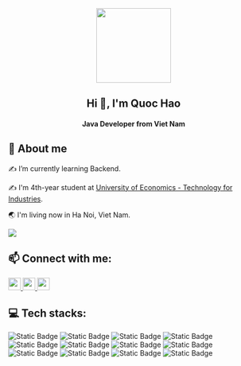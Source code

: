 <div align="center">
  <img height="150" src="https://media.giphy.com/media/M9gbBd9nbDrOTu1Mqx/giphy.gif"  />
</div>

<h2 align="center">Hi 👋, I'm Quoc Hao</h2>
<p align="center">
  <h4 align="center">Java Developer from Viet Nam</h4>
</p>

## 💫 About me

✍ I’m currently learning Backend.

✍ I'm 4th-year student at [University of Economics - Technology for Industries](https://uneti.edu.vn/).

🌏 I'm living now in Ha Noi, Viet Nam.


![](https://komarev.com/ghpvc/?username=qhaof26&style=flat-square)

## 📫 Connect with me:

<p align="">
    <a href="https://t.me/qhao269" alt="Telegram">
        <img src="https://img.shields.io/badge/Telegram-%2326A5E4?style=flat&logo=telegram&logoColor=white" height="25" alt=""/>
    </a>
    <a href="mailto:qhaofdev@gmail.com" alt="Email">
        <img src="https://img.shields.io/badge/Email-red?style=flat&logo=gmail&logoColor=white" height="25"/>
    </a>
    <a href="https://www.facebook.com/gqhaof" alt="Facebook">
        <img src="https://img.shields.io/badge/Facebook-%230866FF?style=flat&logo=facebook&logoColor=white" height="25"/>
    </a>
</p>

## 💻 Tech stacks:

<p align="center"> 

![Static Badge](https://img.shields.io/badge/C%2B%2B-%2300599C?style=for-the-badge&logo=cplusplus&logoColor=white)
![Static Badge](https://img.shields.io/badge/JAVA-%23EB844E?style=for-the-badge&logo=fireship&logoColor=white)
![Static Badge](https://img.shields.io/badge/Spring-%236DB33F?style=for-the-badge&logo=spring&logoColor=white)
![Static Badge](https://img.shields.io/badge/Hibernate-%2359666C?style=for-the-badge&logo=hibernate&logoColor=white)
![Static Badge](https://img.shields.io/badge/Postgresql-%234169E1?style=for-the-badge&logo=postgresql&logoColor=white)
![Static Badge](https://img.shields.io/badge/Mysql-%234479A1?style=for-the-badge&logo=mysql&logoColor=white)
![Static Badge](https://img.shields.io/badge/Redis-%23FF4438?style=for-the-badge&logo=redis&logoColor=white)
![Static Badge](https://img.shields.io/badge/Angular-%23F24C53?style=for-the-badge&logo=angular&logoColor=white)
![Static Badge](https://img.shields.io/badge/Bootstrap-%237952B3?style=for-the-badge&logo=bootstrap&logoColor=white)
![Static Badge](https://img.shields.io/badge/Git-%23F05032?style=for-the-badge&logo=git&logoColor=white)
![Static Badge](https://img.shields.io/badge/Docker-%232496ED?style=for-the-badge&logo=docker&logoColor=white)
![Static Badge](https://img.shields.io/badge/Postman-%23FF6C37?style=for-the-badge&logo=postman&logoColor=white)

</p>
